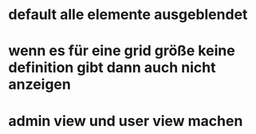 # default alle elemente ausgeblendet
# wenn es für eine grid größe keine definition gibt dann auch nicht anzeigen
# admin view und user view machen